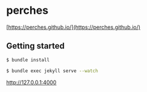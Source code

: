 # perches

[https://perches.github.io/](https://perches.github.io/)

## Getting started

```sh
$ bundle install

$ bundle exec jekyll serve --watch
```

http://127.0.0.1:4000
